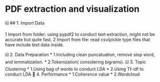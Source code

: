 # PDF extraction and visualization

☑️ ## 1. Import Data

   1 Import from folder: using pypdf2 to conduct text extraction, might not be accurate but quite fast.
   2 Import from file: read csv/pickle type files that have include text data inside.
   
☑️ 2. Data Preparation
    * 1.Including clean puncatuation, remove stop word, and lemmatization.
    * 2.Tokenization( considering bigrams).
☑️ 3. Topic Clustering
    * 1.Using bag of words to conduct LDA
    * 2.Using Tf-idf to conduct LDA
🚧 4. Performance
    * 1.Coherence value
    * 2.Wordcloud

